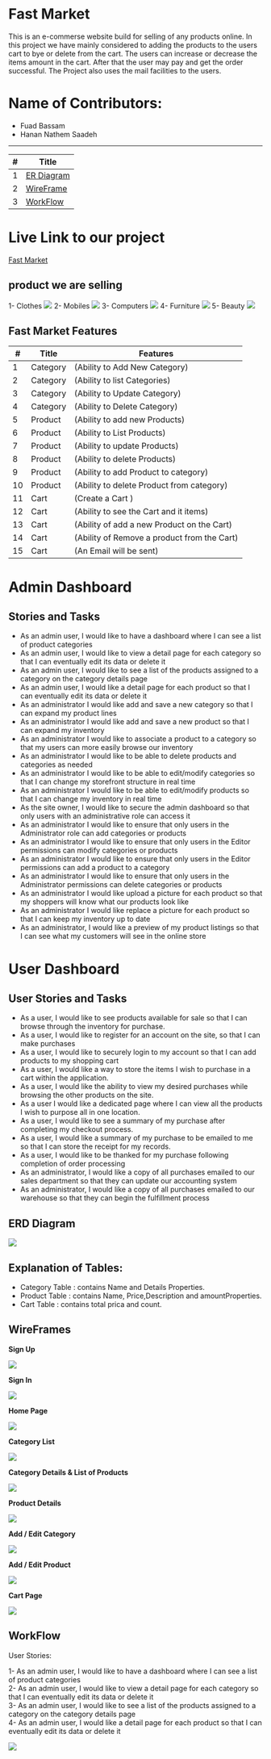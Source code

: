 # Fast Market

This is an e-commerse website build for selling of any products online. In this project we have mainly considered to adding the products to the users cart to bye or delete from the cart. The users can increase or decrease the items amount in the cart. After that the user may pay and get the order successful. The Project also uses the mail facilities to the users.

# Name of Contributors:
- Fuad Bassam
- Hanan Nathem Saadeh

---

#|Title
---|-----
1|[ER Diagram](#erd-diagram)
2|[WireFrame](#wireframes)
3|[WorkFlow](#workflow)


# Live Link to our project

[Fast Market](https://fastmarket20220626025535.azurewebsites.net/)

## product we are selling
1- Clothes
![](./img/clothes.png)
2- Mobiles
![](./img/mobiles.png)
3- Computers
![](./img/Computers.png)
4- Furniture
![](./img/furniture.png)
5- Beauty
![](./img/beauty.png)

## Fast Market Features

#|Title|Features
---|------|-------
1|Category|(Ability to Add New Category)
2|Category|(Ability to list Categories)
3|Category|(Ability to Update Category)
4|Category|(Ability to Delete Category)
5|Product|(Ability to add new Products)
6|Product|(Ability to List Products)
7|Product|(Ability to update Products)
8|Product|(Ability to delete Products)
9|Product|(Ability to add Product to category)
10|Product|(Ability to delete Product from category)
11|Cart|(Create a Cart	)
12|Cart|(Ability to see the Cart and it items)
13|Cart|(Ability of add a new Product on the Cart)
14|Cart|(Ability of Remove a product from the Cart)
15|Cart|(An Email will be sent)

# Admin Dashboard
## Stories and Tasks
- As an admin user, I would like to have a dashboard where I can see a list of product categories  
- As an admin user, I would like to view a detail page for each category so that I can eventually edit its data or delete it  
- As an admin user, I would like to see a list of the products assigned to a category on the category details page  
- As an admin user, I would like a detail page for each product so that I can eventually edit its data or delete it  
- As an administrator I would like add and save a new category so that I can expand my product lines  
- As an administrator I would like add and save a new product so that I can expand my inventory  
- As an administrator I would like to associate a product to a category so that my users can more easily browse our inventory  
- As an administrator I would like to be able to delete products and categories as needed  
- As an administrator I would like to be able to edit/modify categories so that I can change my storefront structure in real time  
- As an administrator I would like to be able to edit/modify products so that I can change my inventory in real time    
- As the site owner, I would like to secure the admin dashboard so that only users with an administrative role can access it  
- As an administrator I would like to ensure that only users in the Administrator role can add categories or products  
- As an administrator I would like to ensure that only users in the Editor permissions can modify categories or products  
- As an administrator I would like to ensure that only users in the Editor permissions can add a product to a category  
- As an administrator I would like to ensure that only users in the Administrator permissions can delete categories or products  
- As an administrator I would like upload a picture for each product so that my shoppers will know what our products look like  
- As an administrator I would like replace a picture for each product so that I can keep my inventory up to date  
- As an administrator, I would like a preview of my product listings so that I can see what my customers will see in the online store   

# User Dashboard
## User Stories and Tasks
- As a user, I would like to see products available for sale so that I can browse through the inventory for purchase.
- As a user, I would like to register for an account on the site, so that I can make purchases
- As a user, I would like to securely login to my account so that I can add products to my shopping cart
- As a user, I would like a way to store the items I wish to purchase in a cart within the application.
- As a user, I would like the ability to view my desired purchases while browsing the other products on the site.
- As a user I would like a dedicated page where I can view all the products I wish to purpose all in one location.
- As a user, I would like to see a summary of my purchase after completing my checkout process.
- As a user, I would like a summary of my purchase to be emailed to me so that I can store the receipt for my records.
- As a user, I would like to be thanked for my purchase following completion of order processing
- As an administrator, I would like a copy of all purchases emailed to our sales department so that they can update our accounting system
- As an administrator, I would like a copy of all purchases emailed to our warehouse so that they can begin the fulfillment process

## ERD Diagram
![](./img/ERD.drawio.png)

## Explanation of Tables:

- Category Table : contains Name and Details Properties.
- Product Table : contains Name, Price,Description and amountProperties.
- Cart Table : contains total prica and count.


## WireFrames

**Sign Up**

![](./img/SignUp.png)

**Sign In**

![](./img/SignIn.png)

**Home Page**

![](./img/HomePage.png)  

**Category List**

![](./img/ListOfCategories.png) 

**Category Details & List of Products**

![](./img/CategoryDetails.png)   

**Product Details**

![](./img/ProductDetails.png)  

**Add / Edit Category**

![](./img/AddEditCategory.png)  

**Add / Edit Product**

![](./img/AddEditProduct.png)  

**Cart Page**

![](./img/CartPage.png)   


## WorkFlow

User Stories:

1- As an admin user, I would like to have a dashboard where I can see a list of product categories  
2- As an admin user, I would like to view a detail page for each category so that I can eventually edit its data or delete it  
3- As an admin user, I would like to see a list of the products assigned to a category on the category details page  
4- As an admin user, I would like a detail page for each product so that I can eventually edit its data or delete it  

![](./img/WorkFlow.png)
